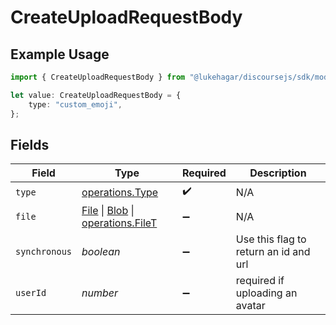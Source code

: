 # CreateUploadRequestBody

## Example Usage

```typescript
import { CreateUploadRequestBody } from "@lukehagar/discoursejs/sdk/models/operations";

let value: CreateUploadRequestBody = {
    type: "custom_emoji",
};
```

## Fields

| Field                                                                                                                                                                                       | Type                                                                                                                                                                                        | Required                                                                                                                                                                                    | Description                                                                                                                                                                                 |
| ------------------------------------------------------------------------------------------------------------------------------------------------------------------------------------------- | ------------------------------------------------------------------------------------------------------------------------------------------------------------------------------------------- | ------------------------------------------------------------------------------------------------------------------------------------------------------------------------------------------- | ------------------------------------------------------------------------------------------------------------------------------------------------------------------------------------------- |
| `type`                                                                                                                                                                                      | [operations.Type](../../../sdk/models/operations/type.md)                                                                                                                                   | :heavy_check_mark:                                                                                                                                                                          | N/A                                                                                                                                                                                         |
| `file`                                                                                                                                                                                      | [File](https://developer.mozilla.org/en-US/docs/Web/API/File) \| [Blob](https://developer.mozilla.org/en-US/docs/Web/API/Blob) \| [operations.FileT](../../../sdk/models/operations/filet.md) | :heavy_minus_sign:                                                                                                                                                                          | N/A                                                                                                                                                                                         |
| `synchronous`                                                                                                                                                                               | *boolean*                                                                                                                                                                                   | :heavy_minus_sign:                                                                                                                                                                          | Use this flag to return an id and url                                                                                                                                                       |
| `userId`                                                                                                                                                                                    | *number*                                                                                                                                                                                    | :heavy_minus_sign:                                                                                                                                                                          | required if uploading an avatar                                                                                                                                                             |
